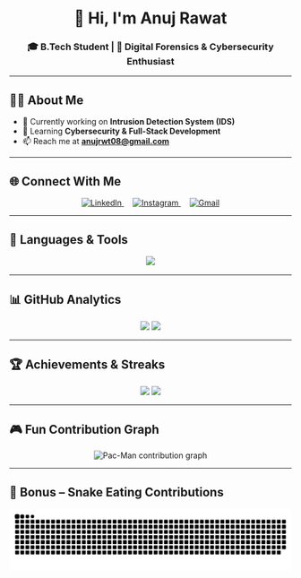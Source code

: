 <!-- Profile Header -->
<h1 align="center">👋 Hi, I'm Anuj Rawat</h1>
<h3 align="center">🎓 B.Tech Student | 🔐 Digital Forensics & Cybersecurity Enthusiast</h3>

---

## 👨‍💻 About Me  
- 🔭 Currently working on **Intrusion Detection System (IDS)**  
- 🌱 Learning **Cybersecurity & Full-Stack Development**  
- 📫 Reach me at **anujrwt08@gmail.com**  

---
## 🌐 Connect With Me  
<div align="center">
  <a href="https://linkedin.com/in/anuj-rawat-699525324" target="_blank">
    <img src="https://skillicons.dev/icons?i=linkedin" height="40" alt="LinkedIn"/>
  </a>&nbsp;&nbsp;&nbsp;
  <a href="https://instagram.com/anuj_rawat_08" target="_blank">
    <img src="https://skillicons.dev/icons?i=instagram" height="40" alt="Instagram"/>
  </a>&nbsp;&nbsp;&nbsp;
  <a href="mailto:anujrwt08@gmail.com" target="_blank">
    <img src="https://skillicons.dev/icons?i=gmail" height="40" alt="Gmail"/>
  </a>
</div>


---

## 🚀 Languages & Tools  
<div align="center">
  <img src="https://skillicons.dev/icons?i=c,cpp,py,php,mysql,mongodb,nodejs,react,ts,html,css,tailwind,figma,postman,linux,aws,nextjs,go,rust,nestjs,graphql,matlab,photoshop" />
</div>

---

## 📊 GitHub Analytics  
<div align="center">
  <img src="https://github-readme-stats.vercel.app/api?username=anujrwt08&show_icons=true&theme=tokyonight&hide_border=false&border_radius=10" height="160" />
  <img src="https://github-readme-stats.vercel.app/api/top-langs?username=anujrwt08&layout=compact&theme=tokyonight&hide_border=false&border_radius=10" height="160" />
</div>

---

## 🏆 Achievements & Streaks  
<div align="center">
  <img src="https://streak-stats.demolab.com?user=anujrwt08&theme=tokyonight&hide_border=false&border_radius=10" height="160" />
  <img src="https://github-profile-trophy.vercel.app/?username=anujrwt08&theme=tokyonight&no-frame=true&row=1&column=6" height="160"/>
</div>

---

## 🎮 Fun Contribution Graph  
<div align="center">
<picture>
  <source media="(prefers-color-scheme: dark)" srcset="https://raw.githubusercontent.com/maurodesouza/maurodesouza/output/pacman-contribution-graph-dark.svg">
  <source media="(prefers-color-scheme: light)" srcset="https://raw.githubusercontent.com/maurodesouza/maurodesouza/output/pacman-contribution-graph.svg">
  <img alt="Pac-Man contribution graph" src="https://raw.githubusercontent.com/maurodesouza/maurodesouza/output/pacman-contribution-graph.svg" height="200">
</picture>
</div>

---

## 🐍 Bonus – Snake Eating Contributions  
<div align="center">
  <img src="https://github.com/Platane/snk/raw/output/github-contribution-grid-snake.svg" alt="snake animation" />
</div>

